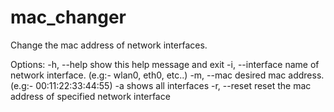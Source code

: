# mac_changer
Change the mac address of network interfaces.

Options:
  -h, --help            show this help message and exit
  -i, --interface       name of network interface. (e.g:- wlan0, eth0, etc..)
  -m, --mac             desired mac address. (e.g:- 00:11:22:33:44:55)
  -a                    shows all interfaces
  -r, --reset           reset the mac address of specified network interface
